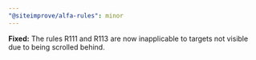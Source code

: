 ```yaml
---
"@siteimprove/alfa-rules": minor
---
```


**Fixed:** The rules R111 and R113 are now inapplicable to targets not visible due to being scrolled behind.
